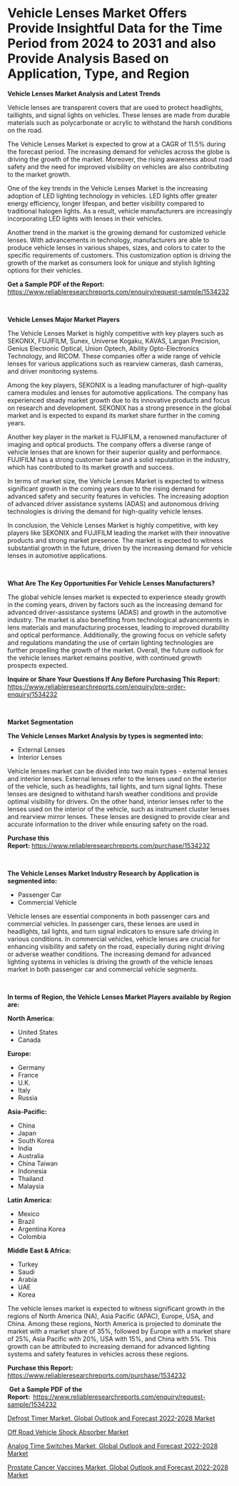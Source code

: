 <p><h1>Vehicle Lenses Market Offers Provide Insightful Data for the Time Period from 2024 to 2031 and also Provide Analysis Based on Application, Type, and Region</h1></p><p><strong>Vehicle Lenses Market Analysis and Latest Trends</strong></p>
<p><p>Vehicle lenses are transparent covers that are used to protect headlights, taillights, and signal lights on vehicles. These lenses are made from durable materials such as polycarbonate or acrylic to withstand the harsh conditions on the road.</p><p>The Vehicle Lenses Market is expected to grow at a CAGR of 11.5% during the forecast period. The increasing demand for vehicles across the globe is driving the growth of the market. Moreover, the rising awareness about road safety and the need for improved visibility on vehicles are also contributing to the market growth.</p><p>One of the key trends in the Vehicle Lenses Market is the increasing adoption of LED lighting technology in vehicles. LED lights offer greater energy efficiency, longer lifespan, and better visibility compared to traditional halogen lights. As a result, vehicle manufacturers are increasingly incorporating LED lights with lenses in their vehicles.</p><p>Another trend in the market is the growing demand for customized vehicle lenses. With advancements in technology, manufacturers are able to produce vehicle lenses in various shapes, sizes, and colors to cater to the specific requirements of customers. This customization option is driving the growth of the market as consumers look for unique and stylish lighting options for their vehicles.</p></p>
<p><strong>Get a Sample PDF of the Report:&nbsp;</strong> <a href="https://www.reliableresearchreports.com/enquiry/request-sample/1534232">https://www.reliableresearchreports.com/enquiry/request-sample/1534232</a></p>
<p>&nbsp;</p>
<p><strong>Vehicle Lenses Major Market Players</strong></p>
<p><p>The Vehicle Lenses Market is highly competitive with key players such as SEKONIX, FUJIFILM, Sunex, Universe Kogaku, KAVAS, Largan Precision, Genius Electronic Optical, Union Optech, Ability Opto-Electronics Technology, and RICOM. These companies offer a wide range of vehicle lenses for various applications such as rearview cameras, dash cameras, and driver monitoring systems.</p><p>Among the key players, SEKONIX is a leading manufacturer of high-quality camera modules and lenses for automotive applications. The company has experienced steady market growth due to its innovative products and focus on research and development. SEKONIX has a strong presence in the global market and is expected to expand its market share further in the coming years.</p><p>Another key player in the market is FUJIFILM, a renowned manufacturer of imaging and optical products. The company offers a diverse range of vehicle lenses that are known for their superior quality and performance. FUJIFILM has a strong customer base and a solid reputation in the industry, which has contributed to its market growth and success.</p><p>In terms of market size, the Vehicle Lenses Market is expected to witness significant growth in the coming years due to the rising demand for advanced safety and security features in vehicles. The increasing adoption of advanced driver assistance systems (ADAS) and autonomous driving technologies is driving the demand for high-quality vehicle lenses.</p><p>In conclusion, the Vehicle Lenses Market is highly competitive, with key players like SEKONIX and FUJIFILM leading the market with their innovative products and strong market presence. The market is expected to witness substantial growth in the future, driven by the increasing demand for vehicle lenses in automotive applications.</p></p>
<p>&nbsp;</p>
<p><strong>What Are The Key Opportunities For Vehicle Lenses Manufacturers?</strong></p>
<p><p>The global vehicle lenses market is expected to experience steady growth in the coming years, driven by factors such as the increasing demand for advanced driver-assistance systems (ADAS) and growth in the automotive industry. The market is also benefiting from technological advancements in lens materials and manufacturing processes, leading to improved durability and optical performance. Additionally, the growing focus on vehicle safety and regulations mandating the use of certain lighting technologies are further propelling the growth of the market. Overall, the future outlook for the vehicle lenses market remains positive, with continued growth prospects expected.</p></p>
<p><strong>Inquire or Share Your Questions If Any Before Purchasing This Report:</strong> <a href="https://www.reliableresearchreports.com/enquiry/pre-order-enquiry/1534232">https://www.reliableresearchreports.com/enquiry/pre-order-enquiry/1534232</a></p>
<p>&nbsp;</p>
<p><strong>Market Segmentation</strong></p>
<p><strong>The Vehicle Lenses Market Analysis by types is segmented into:</strong></p>
<p><ul><li>External Lenses</li><li>Interior Lenses</li></ul></p>
<p><p>Vehicle lenses market can be divided into two main types - external lenses and interior lenses. External lenses refer to the lenses used on the exterior of the vehicle, such as headlights, tail lights, and turn signal lights. These lenses are designed to withstand harsh weather conditions and provide optimal visibility for drivers. On the other hand, interior lenses refer to the lenses used on the interior of the vehicle, such as instrument cluster lenses and rearview mirror lenses. These lenses are designed to provide clear and accurate information to the driver while ensuring safety on the road.</p></p>
<p><strong>Purchase this Report:&nbsp;</strong><a href="https://www.reliableresearchreports.com/purchase/1534232">https://www.reliableresearchreports.com/purchase/1534232</a></p>
<p>&nbsp;</p>
<p><strong>The Vehicle Lenses Market Industry Research by Application is segmented into:</strong></p>
<p><ul><li>Passenger Car</li><li>Commercial Vehicle</li></ul></p>
<p><p>Vehicle lenses are essential components in both passenger cars and commercial vehicles. In passenger cars, these lenses are used in headlights, tail lights, and turn signal indicators to ensure safe driving in various conditions. In commercial vehicles, vehicle lenses are crucial for enhancing visibility and safety on the road, especially during night driving or adverse weather conditions. The increasing demand for advanced lighting systems in vehicles is driving the growth of the vehicle lenses market in both passenger car and commercial vehicle segments.</p></p>
<p>&nbsp;</p>
<p><strong>In terms of Region, the Vehicle Lenses Market Players available by Region are:</strong></p>
<p>
    <p> <strong> North America: </strong>
        <ul>
            <li>United States</li>
            <li>Canada</li>
        </ul>
        </p> 
    <p> <strong> Europe: </strong>
        <ul>
            <li>Germany</li>
            <li>France</li>
            <li>U.K.</li>
            <li>Italy</li>
            <li>Russia</li>
        </ul>
        </p> 
    <p> <strong> Asia-Pacific: </strong>
        <ul>
            <li>China</li>
            <li>Japan</li>
            <li>South Korea</li>
            <li>India</li>
            <li>Australia</li>
            <li>China Taiwan</li>
            <li>Indonesia</li>
            <li>Thailand</li>
            <li>Malaysia</li>
        </ul>
        </p> 
    <p> <strong> Latin America: </strong>
        <ul>
            <li>Mexico</li>
            <li>Brazil</li>
            <li>Argentina Korea</li>
            <li>Colombia</li>
        </ul>
        </p> 
    <p> <strong> Middle East & Africa: </strong>
        <ul>
            <li>Turkey</li>
            <li>Saudi</li>
            <li>Arabia</li>
            <li>UAE</li>
            <li>Korea</li>
        </ul>
    </p>
    </p>
<p><p>The vehicle lenses market is expected to witness significant growth in the regions of North America (NA), Asia Pacific (APAC), Europe, USA, and China. Among these regions, North America is projected to dominate the market with a market share of 35%, followed by Europe with a market share of 25%, Asia Pacific with 20%, USA with 15%, and China with 5%. This growth can be attributed to increasing demand for advanced lighting systems and safety features in vehicles across these regions.</p></p>
<p><strong>Purchase this Report: </strong><a href="https://www.reliableresearchreports.com/purchase/1534232">https://www.reliableresearchreports.com/purchase/1534232</a></p>
<p>&nbsp;<strong>Get a Sample PDF of the Report:&nbsp;&nbsp;</strong><a href="https://www.reliableresearchreports.com/enquiry/request-sample/1534232">https://www.reliableresearchreports.com/enquiry/request-sample/1534232</a></p>
<p><strong></strong></p>
<p><p><a href="https://view.publitas.com/reportprime-1/defrost-timer-market-global-outlook-and-forecast-2022-2028-market-size-2023-2030-global-industrial-analysis-key-geographical-regions-market-share-top-key-players-product-types-and-forecast-research-report/">Defrost Timer Market, Global Outlook and Forecast 2022-2028 Market</a></p><p><a href="https://fuschia-pecorino-a6d.notion.site/Off-Road-Vehicle-Shock-Absorber-Market-A-Comprehensive-Report-of-its-Market-Share-Growth-Trends-2-017dfd4ef1c94a09a4e857bfa4fd9ed4">Off Road Vehicle Shock Absorber Market</a></p><p><a href="https://view.publitas.com/reportprime-1/analog-time-switches-market-global-outlook-and-forecast-2022-2028-market-size-growth-and-forecast-from-2023-2030/">Analog Time Switches Market, Global Outlook and Forecast 2022-2028 Market</a></p><p><a href="https://view.publitas.com/reportprime-1/prostate-cancer-vaccines-market-global-outlook-and-forecast-2022-2028-market-size-growth-and-forecast-from-2023-2030/">Prostate Cancer Vaccines Market, Global Outlook and Forecast 2022-2028 Market</a></p></p>